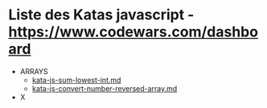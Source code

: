 # Liste des Katas javascript - https://www.codewars.com/dashboard

* ARRAYS
  * [kata-js-sum-lowest-int.md](kata-js-sum-lowest-int.md)
  * [kata-js-convert-number-reversed-array.md](kata-js-convert-number-reversed-array.md)
* X

